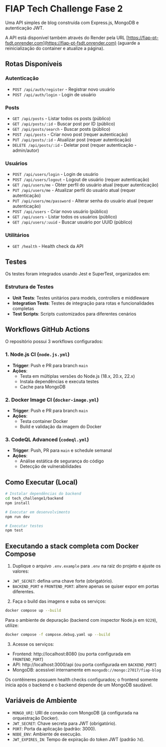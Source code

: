 # FIAP Tech Challenge Fase 2

Uma API simples de blog construída com Express.js, MongoDB e autenticação JWT.

A API está disponível também através do Render pela URL [https://fiap-pt-fsdt.onrender.com](https://fiap-pt-fsdt.onrender.com) (aguarde a reinicialização do container e atualize a página).

## Rotas Disponíveis

### Autenticação

- `POST /api/auth/register` - Registrar novo usuário
- `POST /api/auth/login` - Login de usuário

### Posts

- `GET /api/posts` - Listar todos os posts (público)
- `GET /api/posts/:id` - Buscar post por ID (público)
- `GET /api/posts/search` - Buscar posts (público)
- `POST /api/posts` - Criar novo post (requer autenticação)
- `PUT /api/posts/:id` - Atualizar post (requer autenticação)
- `DELETE /api/posts/:id` - Deletar post (requer autenticação - admin/autor)

### Usuários

- `POST /api/users/login` - Login de usuário
- `POST /api/users/logout` - Logout de usuário (requer autenticação)
- `GET /api/users/me` - Obter perfil do usuário atual (requer autenticação)
- `PUT /api/users/me` - Atualizar perfil do usuário atual (requer autenticação)
- `PUT /api/users/me/password` - Alterar senha do usuário atual (requer autenticação)
- `POST /api/users` - Criar novo usuário (público)
- `GET /api/users` - Listar todos os usuários (público)
- `GET /api/users/:uuid` - Buscar usuário por UUID (público)

### Utilitários

- `GET /health` - Health check da API

## Testes

Os testes foram integrados usando Jest e SuperTest, organizados em:

### Estrutura de Testes

- **Unit Tests**: Testes unitários para models, controllers e middleware
- **Integration Tests**: Testes de integração para rotas e funcionalidades completas
- **Test Scripts**: Scripts customizados para diferentes cenários

## Workflows GitHub Actions

O repositório possui 3 workflows configurados:

### 1. Node.js CI (`node.js.yml`)

- **Trigger**: Push e PR para branch `main`
- **Ações**:
  - Testa em múltiplas versões do Node.js (18.x, 20.x, 22.x)
  - Instala dependências e executa testes
  - Cache para MongoDB

### 2. Docker Image CI (`docker-image.yml`)

- **Trigger**: Push e PR para branch `main`
- **Ações**:
  - Testa container Docker
  - Build e validação da imagem do Docker

### 3. CodeQL Advanced (`codeql.yml`)

- **Trigger**: Push, PR para `main` e schedule semanal
- **Ações**:
  - Análise estática de segurança do código
  - Detecção de vulnerabilidades

## Como Executar (Local)

```bash
# Instalar dependências do backend
cd tech_challenge1/backend
npm install

# Executar em desenvolvimento
npm run dev

# Executar testes
npm test
```

## Executando a stack completa com Docker Compose

1. Duplique o arquivo `.env.example` para `.env` na raiz do projeto e ajuste os valores:
  - `JWT_SECRET`: defina uma chave forte (obrigatório).
  - `BACKEND_PORT` e `FRONTEND_PORT`: altere apenas se quiser expor em portas diferentes.

2. Faça o build das imagens e suba os serviços:
  ```bash
  docker compose up --build
  ```

  Para o ambiente de depuração (backend com inspector Node.js em `9229`), utilize:
  ```bash
  docker compose -f compose.debug.yaml up --build
  ```

3. Acesse os serviços:
  - Frontend: http://localhost:8080 (ou porta configurada em `FRONTEND_PORT`)
  - API: http://localhost:3000/api (ou porta configurada em `BACKEND_PORT`)
  - MongoDB: acessível internamente em `mongodb://mongo:27017/fiap-blog`

Os contêineres possuem health checks configurados; o frontend somente inicia após o backend e o backend depende de um MongoDB saudável.

## Variáveis de Ambiente

- `MONGO_URI`: URI de conexão com MongoDB (já configurada na orquestração Docker).
- `JWT_SECRET`: Chave secreta para JWT (obrigatório).
- `PORT`: Porta da aplicação (padrão: 3000).
- `NODE_ENV`: Ambiente de execução.
- `JWT_EXPIRES_IN`: Tempo de expiração do token JWT (padrão `7d`).
